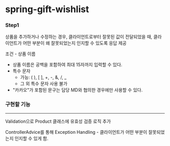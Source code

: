# spring-gift-wishlist

### Step1

상품을 추가하거나 수정하는 경우, 클라이언트로부터 잘못된 값이 전달되었을 때, 클라이언트가 어떤 부분이 왜 잘못되었는지 인지할 수 있도록 응답 제공

조건 - 상품 이름


* 상품 이름은 공백을 포함하여 최대 15자까지 입력할 수 있다.
* 특수 문자
  * 가능: ( ), [ ], +, -, &, /, \_
  * 그 외 특수 문자 사용 불가
* "카카오"가 포함된 문구는 담당 MD와 협의한 경우에만 사용할 수 있다.

### 구현할 기능

---

Validation으로 Product 클래스에 유효성 검증 로직 추가

ControllerAdvice를 통해 Exception Handling - 클라이언트가 어떤 부분이 잘못되었는지 인지할 수 있게 함.
